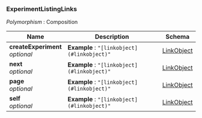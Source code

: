 
<a name="experimentlistinglinks"></a>
### ExperimentListingLinks
*Polymorphism* : Composition


|Name|Description|Schema|
|---|---|---|
|**createExperiment**  <br>*optional*|**Example** : `"[linkobject](#linkobject)"`|[LinkObject](LinkObject.md#linkobject)|
|**next**  <br>*optional*|**Example** : `"[linkobject](#linkobject)"`|[LinkObject](LinkObject.md#linkobject)|
|**page**  <br>*optional*|**Example** : `"[linkobject](#linkobject)"`|[LinkObject](LinkObject.md#linkobject)|
|**self**  <br>*optional*|**Example** : `"[linkobject](#linkobject)"`|[LinkObject](LinkObject.md#linkobject)|



